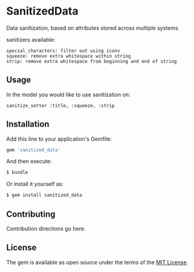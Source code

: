 # SanitizedData
Data sanitization, based on attributes stored across multiple systems.

sanitizers available:

```
special_characters: filter out using iconv
squeeze: remove extra whitespace within string
strip: remove extra whitespace from beginning and end of string
```

## Usage
In the model you would like to use sanitization on:
```include SanitizedData
sanitize_setter :title, :squeeze, :strip
```

## Installation
Add this line to your application's Gemfile:

```ruby
gem 'sanitized_data'
```

And then execute:
```bash
$ bundle
```

Or install it yourself as:
```bash
$ gem install sanitized_data
```

## Contributing
Contribution directions go here.

## License
The gem is available as open source under the terms of the [MIT License](http://opensource.org/licenses/MIT).
